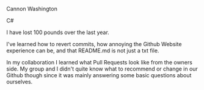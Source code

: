 Cannon Washington

C#

I have lost 100 pounds over the last year. 


I've learned how to revert commits, how annoying the Github Website experience can be, and that README.md is not just a txt file. 

In my collaboration I learned what Pull Requests look like from the owners side. My group and I didn't quite know what to recommend or change in our Github though since it was mainly answering some basic questions about ourselves. 
